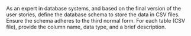 As an expert in database systems, and based on the final version of the user stories, define the database schema to store the data in CSV files. Ensure the schema adheres to the third normal form. For each table (CSV file), provide the column name, data type, and a brief description.